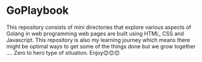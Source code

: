# GoPlaybook
This repository consists of mini directories that explore various aspects of Golang in web programming web pages are built using HTML, CSS and Javascript.
This repository is also my learning journey which means there might be optimal ways to get some of the things done but we grow together .... Zero to hero type of situation.
Enjoy😊😊😊

